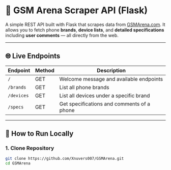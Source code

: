 # 📱 GSM Arena Scraper API (Flask)

A simple REST API built with Flask that scrapes data from [GSMArena.com](https://www.gsmarena.com). It allows you to fetch phone **brands**, **device lists**, and **detailed specifications** including **user comments** — all directly from the web.

---

## 🌐 Live Endpoints

| Endpoint        | Method | Description                                 |
|-----------------|--------|---------------------------------------------|
| `/`             | GET    | Welcome message and available endpoints     |
| `/brands`       | GET    | List all phone brands                       |
| `/devices`      | GET    | List all devices under a specific brand     |
| `/specs`        | GET    | Get specifications and comments of a phone |

---

## 🚀 How to Run Locally

### 1. Clone Repository
```bash
git clone https://github.com/Xnuvers007/GSMArena.git
cd GSMArena

